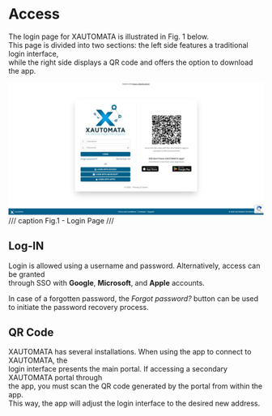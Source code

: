 # Access

The login page for XAUTOMATA is illustrated in Fig. 1 below.  
This page is divided into two sections: the left side features a traditional login interface,  
while the right side displays a QR code and offers the option to download the app.

![Overview](images/login.jpg)
/// caption
Fig.1 - Login Page
///

## Log-IN

Login is allowed using a username and password. Alternatively, access can be granted  
through SSO with **Google**, **Microsoft**, and **Apple** accounts.  
  
In case of a forgotten password, the *Forgot password?* button can be used  
to initiate the password recovery process.

## QR Code

XAUTOMATA has several installations. When using the app to connect to XAUTOMATA, the  
login interface presents the main portal. If accessing a secondary XAUTOMATA portal through  
the app, you must scan the QR code generated by the portal from within the app.  
This way, the app will adjust the login interface to the desired new address.

[//]: # (## Sign-in)

[//]: # ()
[//]: # (pass)



